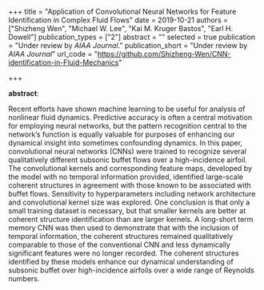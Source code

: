 +++
title = "Application of Convolutional Neural Networks for Feature Identification in Complex Fluid Flows"
date = 2019-10-21
authors = ["Shizheng Wen", "Michael W. Lee", "Kai M. Kruger Bastos", "Earl H. Dowell"]
publication_types = ["2"]
abstract = ""
selected = true
publication = "Under review by *AIAA Journal*."
publication_short = "Under review by *AIAA Journal*"
url_code = "https://github.com/Shizheng-Wen/CNN-identification-in-Fluid-Mechanics"

+++

**abstract**:

Recent efforts have shown machine learning to be useful for analysis of nonlinear fluid dynamics. Predictive accuracy is often a central motivation for employing neural networks,
but the pattern recognition central to the network’s function is equally valuable for purposes
of enhancing our dynamical insight into sometimes confounding dynamics. In this paper,
convolutional neural networks (CNNs) were trained to recognize several qualitatively
different subsonic buffet flows over a high-incidence airfoil. The convolutional kernels and
corresponding feature maps, developed by the model with no temporal information provided,
identified large-scale coherent structures in agreement with those known to be associated with
buffet flows. Sensitivity to hyperparameters including network architecture and convolutional
kernel size was explored. One conclusion is that only a small training dataset is necessary, but
that smaller kernels are better at coherent structure identification than are larger kernels. A
long-short term memory CNN was then used to demonstrate that with the inclusion of
temporal information, the coherent structures remained qualitatively comparable to those of
the conventional CNN and less dynamically significant features were no longer recorded. The
coherent structures identified by these models enhance our dynamical understanding of
subsonic buffet over high-incidence airfoils over a wide range of Reynolds numbers.
